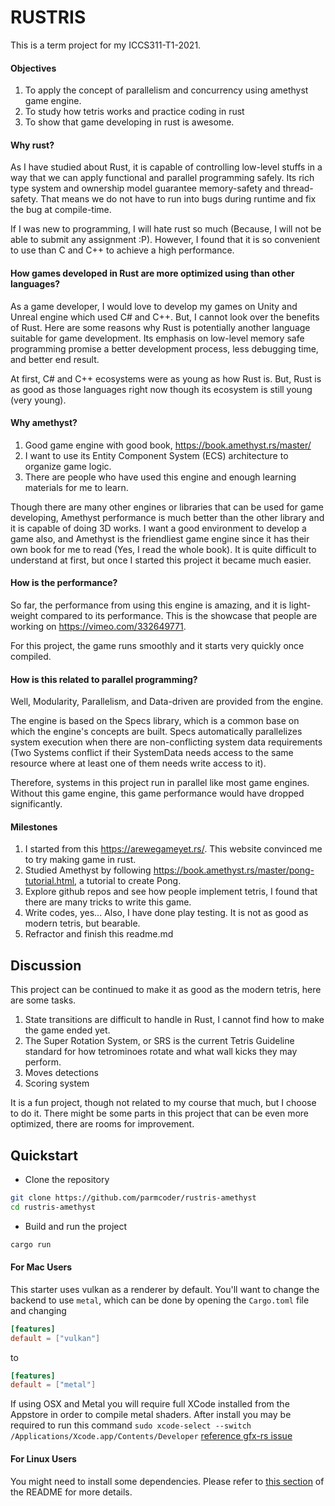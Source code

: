 # RUSTRIS
This is a term project for my ICCS311-T1-2021.

[comment]: <> (![alt text]&#40;&#41;)


#### Objectives
1. To apply the concept of parallelism and concurrency using amethyst game engine.
2. To study how tetris works and practice coding in rust
3. To show that game developing in rust is awesome.

#### Why rust?
As I have studied about Rust, it is capable of controlling low-level
stuffs in a way that we can apply functional and parallel programming safely.
Its rich type system and ownership model guarantee memory-safety and thread-safety.
That means we do not have to run into bugs during runtime and fix the bug at compile-time.

If I was new to programming, I will hate rust so much (Because, I will not be able to submit any assignment :P).
However, I found that it is so convenient to use than C and C++ to achieve a high performance.

#### How games developed in Rust are more optimized using than other languages?

As a game developer, I would love to develop my games on Unity and Unreal engine which used C# and C++.
But, I cannot look over the benefits of Rust. Here are some reasons why Rust is potentially another language suitable for game development.
Its emphasis on low-level memory safe programming promise a better development process, less debugging time, and better end result.

At first, C# and C++ ecosystems were as young as how Rust is. But, Rust is as good as those languages
right now though its ecosystem is still young (very young).


#### Why amethyst?

1. Good game engine with good book, https://book.amethyst.rs/master/
2. I want to use its Entity Component System (ECS) architecture to organize game logic.
3. There are people who have used this engine and enough learning materials for me to learn.

Though there are many other engines or libraries that can be used for game developing,
Amethyst performance is much better than the other library and it is capable of doing 3D works.
I want a good environment to develop a game also, and Amethyst is the friendliest game engine
since it has their own book for me to read (Yes, I read the whole book). It is quite difficult to
understand at first, but once I started this project it became much easier.

#### How is the performance?

So far, the performance from using this engine is amazing, and it is light-weight compared to its performance.
This is the showcase that people are working on https://vimeo.com/332649771.

For this project, the game runs smoothly and it starts very quickly once compiled.

#### How is this related to parallel programming?
Well, Modularity, Parallelism, and Data-driven are provided from the engine.

The engine is based on the Specs library, which is a common base on which the engine's concepts are built.
Specs automatically parallelizes system execution when there are non-conflicting system data requirements (Two Systems conflict if their SystemData needs access to the same resource where at least one of them needs write access to it).

Therefore, systems in this project run in parallel like most game engines. Without this game engine,
this game performance would have dropped significantly.

#### Milestones
1. I started from this https://arewegameyet.rs/. This website convinced me to try making game in rust.
2. Studied Amethyst by following https://book.amethyst.rs/master/pong-tutorial.html, a tutorial to create Pong.
3. Explore github repos and see how people implement tetris, I found that there are many tricks to write this game.
4. Write codes, yes... Also, I have done play testing. It is not as good as modern tetris, but bearable.
5. Refractor and finish this readme.md

## Discussion
This project can be continued to make it as good as the modern tetris, here are some tasks.
1. State transitions are difficult to handle in Rust, I cannot find how to make the game ended yet.
2. The Super Rotation System, or SRS is the current Tetris Guideline standard for how tetrominoes rotate and what wall kicks they may perform.
3. Moves detections
4. Scoring system

It is a fun project, though not related to my course that much, 
but I choose to do it. There might be some parts in this project
that can be even more optimized, there are rooms for improvement.

## Quickstart

- Clone the repository

```bash
git clone https://github.com/parmcoder/rustris-amethyst
cd rustris-amethyst
```

- Build and run the project

```bash
cargo run
```

#### For Mac Users

This starter uses vulkan as a renderer by default. You'll want to change the backend to use `metal`, which can be done by opening the `Cargo.toml` file and changing

```toml
[features]
default = ["vulkan"]
```

to

```toml
[features]
default = ["metal"]
```

If using OSX and Metal you will require full XCode installed from the Appstore in order to compile metal shaders.
After install you may be required to run this command `sudo xcode-select --switch /Applications/Xcode.app/Contents/Developer` [reference gfx-rs issue](https://github.com/gfx-rs/gfx/issues/2472)

#### For Linux Users

You might need to install some dependencies. Please refer to [this section](https://github.com/amethyst/amethyst#dependencies) of the README for more details.
